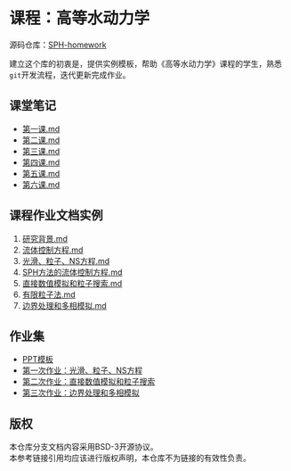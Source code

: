 # 课程：高等水动力学

源码仓库：[SPH-homework](https://github.com/zoziha/SPH-homework/tree/main)

建立这个库的初衷是，提供实例模板，帮助《高等水动力学》课程的学生，熟悉`git`开发流程，迭代更新完成作业。

## 课堂笔记

+ [第一课.md](./课堂笔记/第一课.md)
+ [第二课.md](./课堂笔记/第二课.md)
+ [第三课.md](./课堂笔记/第三课.md)
+ [第四课.md](./课堂笔记/第四课.md)
+ [第五课.md](./课堂笔记/第五课.md)
+ [第六课.md](./课堂笔记/第六课.md)

## 课程作业文档实例

1. [研究背景.md](./课程作业文档实例/研究背景.md)
2. [流体控制方程.md](./课程作业文档实例/流体控制方程.md)
3. [光滑、粒子、NS方程.md](./课程作业文档实例/光滑、粒子、NS方程.md)
4. [SPH方法的流体控制方程.md](./课程作业文档实例/SPH方法的流体控制方程.md)
5. [直接数值模拟和粒子搜索.md](课程作业文档实例/直接数值模拟和粒子搜索.md)
6. [有限粒子法.md](课程作业文档实例/有限粒子法.md)
7. [边界处理和多相模拟.md](课程作业文档实例/边界处理和多相模拟.md)

## 作业集

- [PPT模板](PPT模板/哈工程专属PPT模板.pptx)
- [第一次作业：光滑、粒子、NS方程](https://zoziha.github.io/SPH-homework/PPT%E6%A8%A1%E6%9D%BF/%E5%93%88%E5%B7%A5%E7%A8%8B%E4%B8%93%E5%B1%9EPPT%E6%A8%A1%E6%9D%BF.pptx)
- [第二次作业：直接数值模拟和粒子搜索](https://github.com/zoziha/SPH-homework/raw/main/docs/%E8%AF%BE%E7%A8%8B%E4%BD%9C%E4%B8%9A%E6%96%87%E6%A1%A3%E5%AE%9E%E4%BE%8B/%E7%AC%AC%E4%BA%8C%E6%AC%A1%E4%BD%9C%E4%B8%9A/%E7%AC%AC%E4%BA%8C%E4%BB%BD%E4%BD%9C%E4%B8%9A%EF%BC%9A%E7%9B%B4%E6%8E%A5%E6%95%B0%E5%80%BC%E6%A8%A1%E6%8B%9F%E5%92%8C%E7%B2%92%E5%AD%90%E6%90%9C%E7%B4%A2.pptx)
- [第三次作业：边界处理和多相模拟](https://github.com/zoziha/SPH-homework/raw/main/docs/%E8%AF%BE%E7%A8%8B%E4%BD%9C%E4%B8%9A%E6%96%87%E6%A1%A3%E5%AE%9E%E4%BE%8B/%E7%AC%AC%E4%B8%89%E6%AC%A1%E4%BD%9C%E4%B8%9A/%E7%AC%AC%E4%B8%89%E6%AC%A1%E4%BD%9C%E4%B8%9A%EF%BC%9A%E8%BE%B9%E7%95%8C%E5%A4%84%E7%90%86%E5%92%8C%E5%A4%9A%E7%9B%B8%E6%A8%A1%E6%8B%9F.pptx)

## 版权

本仓库分支文档内容采用BSD-3开源协议。  
本参考链接引用均应该进行版权声明，本仓库不为链接的有效性负责。
